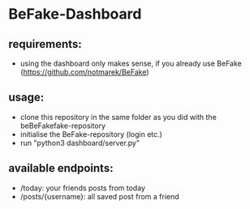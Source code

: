 # BeFake-Dashboard


## requirements:
- using the dashboard only makes sense, if you already use BeFake (https://github.com/notmarek/BeFake)

## usage:
- clone this repository in the same folder as you did with the beBeFakefake-repository
- initialise the BeFake-repository (login etc.)
- run "python3 dashboard/server.py"

## available endpoints:
- /today: your friends posts from today
- /posts/{username}: all saved post from a friend
